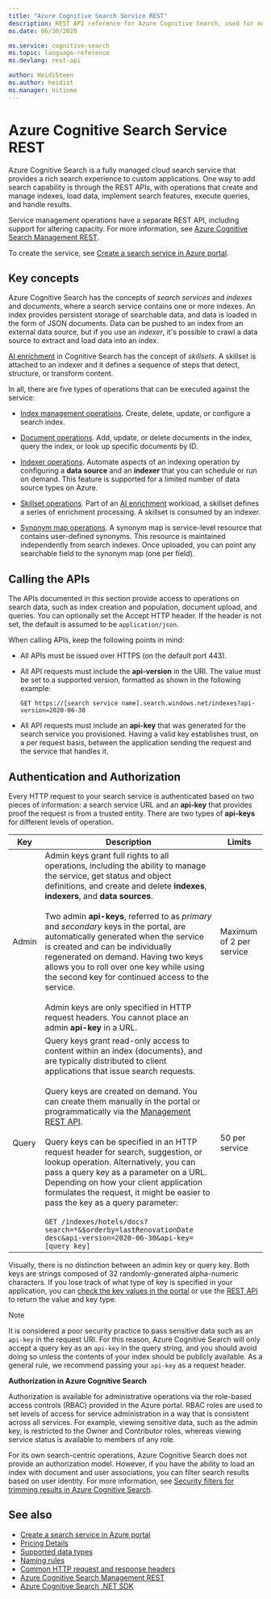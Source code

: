 ```yaml
---
title: "Azure Cognitive Search Service REST"
description: REST API reference for Azure Cognitive Search, used for non-managed code such as Java, JavaScript, node.js, Python, and any programming language compatible with REST.
ms.date: 06/30/2020

ms.service: cognitive-search
ms.topic: language-reference
ms.devlang: rest-api

author: HeidiSteen
ms.author: heidist
ms.manager: nitinme
---
```

# Azure Cognitive Search Service REST

Azure Cognitive Search is a fully managed cloud search service that provides a rich search experience to custom applications. One way to add search capability is through the REST APIs, with operations that create and manage indexes, load data, implement search features, execute queries, and handle results.

Service management operations have a separate REST API, including support for altering capacity. For more information, see [Azure Cognitive Search Management REST](~/docs-ref-conceptual/searchmanagement/index.md).  

To create the service, see [Create a search service in Azure portal](https://docs.microsoft.com/azure/search/search-create-service-portal).  

## Key concepts

Azure Cognitive Search has the concepts of *search services* and *indexes* and *documents*, where a search service contains one or more indexes. An index provides persistent storage of searchable data, and data is loaded in the form of JSON documents. Data can be pushed to an index from an external data source, but if you use an *indexer*, it's possible to crawl a data source to extract and load data into an index.  

[AI enrichment](https://docs.microsoft.com/azure/search/cognitive-search-concept-intro) in Cognitive Search has the concept of *skillsets*. A skillset is attached to an indexer and it defines a sequence of steps that detect, structure, or transform content.

In all, there are five types of operations that can be executed against the service:  

- [Index management operations](index-operations.md). Create, delete, update, or configure a search index.  

- [Document operations](document-operations.md). Add, update, or delete documents in the index, query the index, or look up specific documents by ID.  

- [Indexer operations](indexer-operations.md). Automate aspects of an indexing operation by configuring a **data source** and an **indexer** that you can schedule or run on demand. This feature is supported for a limited number of data source types on Azure. 

- [Skillset operations](skillset-operations.md). Part of an [AI enrichment](https://docs.microsoft.com/azure/search/cognitive-search-concept-intro) workload, a skillset defines a series of enrichment processing. A skillset is consumed by an indexer. 

- [Synonym map operations](synonym-map-operations.md). A synonym map is service-level resource that contains user-defined synonyms. This resource is maintained independently from search indexes. Once uploaded, you can point any searchable field to the synonym map (one per field).  

## Calling the APIs

 The APIs documented in this section provide access to operations on search data, such as index creation and population, document upload, and queries. You can optionally set the Accept HTTP header. If the header is not set, the default is assumed to be `application/json`.  

When calling APIs, keep the following points in mind:  

- All APIs must be issued over HTTPS (on the default port 443).  

- All API requests must include the **api-version** in the URI. The value must be set to a supported version, formatted as shown in the following example:  

     `GET https://[search service name].search.windows.net/indexes?api-version=2020-06-30`  

- All API requests must include an **api-key** that was generated for the search service you provisioned. Having a valid key establishes trust, on a per request basis, between the application sending the request and the service that handles it.

## Authentication and Authorization

Every HTTP request to your search service is authenticated based on two pieces of information: a search service URL and an **api-key** that provides proof the request is from a trusted entity. There are  two types of **api-keys** for different levels of operation.  

|Key|Description|Limits|  
|---------|-----------------|------------|  
|Admin|Admin keys grant full rights to all operations, including the ability to manage the service, get status and object definitions, and create and delete **indexes**, **indexers**, and **data sources**. </br></br>Two admin **api-keys**, referred to as *primary* and *secondary* keys in the portal, are automatically generated when the service is created and can be individually regenerated on demand. Having two keys allows you to roll over one key while using the second key for continued access to the service. </br></br>Admin keys are only specified in HTTP request headers. You cannot place an admin **api-key** in a URL.|Maximum of 2 per service|  
|Query|Query keys grant read-only access to content within an index (documents), and are typically distributed to client applications that issue search requests. </br></br>Query keys are created on demand. You can create them manually in the portal or programmatically via the [Management REST API](~/docs-ref-conceptual/searchmanagement/index.md). </br></br>Query keys can be specified  in an HTTP request header for search, suggestion, or lookup operation. Alternatively, you can pass a query key  as a parameter on a URL. Depending on how your client application formulates the request, it might be easier to pass the key as a query parameter: </br></br>`GET /indexes/hotels/docs?search=*&$orderby=lastRenovationDate desc&api-version=2020-06-30&api-key=[query key]`|50 per service|  

 Visually, there is no distinction between an admin key or query key. Both keys are strings composed of 32 randomly-generated alpha-numeric characters. If you lose track of what type of key is specified in your application, you can [check the key values in the portal](https://portal.azure.com) or use the [REST API](~/docs-ref-conceptual/searchmanagement/index.md) to return the value and key type.  

> [!NOTE]  
> It is considered a poor security practice to pass sensitive data such as an `api-key` in the request URI. For this reason, Azure Cognitive Search will only accept a query key as an `api-key` in the query string, and you should avoid doing so unless the contents of your index should be publicly available. As a general rule, we recommend passing your `api-key` as a request header.  

 **Authorization in Azure Cognitive Search**  

 Authorization is available for administrative operations via the role-based access controls (RBAC) provided in the Azure portal. RBAC roles are used to set levels of access for service administration in a way that is consistent across all services. For example, viewing sensitive data, such as the admin key, is restricted to the Owner and Contributor roles, whereas viewing service status is available to members of any role.  

 For its own search-centric operations, Azure Cognitive Search does not provide an authorization model. However, if you have the ability to load an index with document and user associations, you can filter search results based on user identity. For more information, see [Security filters for trimming results in Azure Cognitive Search](https://docs.microsoft.com/azure/search/search-security-trimming-for-azure-search).

## See also

- [Create a search service in Azure portal](https://docs.microsoft.com/azure/search/search-create-service-portal)   
- [Pricing Details](https://azure.microsoft.com/pricing/details/search/)
- [Supported data types](supported-data-types.md)
- [Naming rules](naming-rules.md)
- [Common HTTP request and response headers](common-http-request-and-response-headers-used-in-azure-search.md)
- [Azure Cognitive Search Management REST](~/docs-ref-conceptual/searchmanagement/index.md)
- [Azure Cognitive Search .NET SDK](https://docs.microsoft.com/dotnet/api/overview/azure/search?view=azure-dotnet)  
